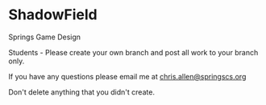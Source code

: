 # ShadowField
Springs Game Design

Students - Please create your own branch and post all work to your branch only.

If you have any questions please email me at chris.allen@springscs.org

Don't delete anything that you didn't create.
